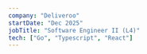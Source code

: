 ```yaml
---
company: "Deliveroo"
startDate: "Dec 2025"
jobTitle: "Software Engineer II (L4)"
tech: ["Go", "Typescript", "React"]
---
```

